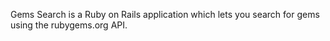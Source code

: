 Gems Search is a Ruby on Rails application which lets you search for gems using the rubygems.org API.